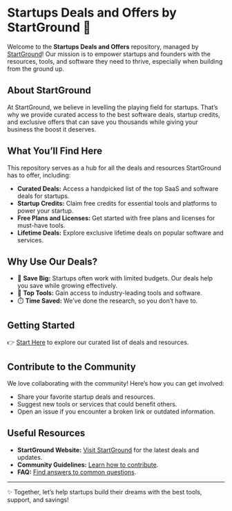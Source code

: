 # Startups Deals and Offers by StartGround 🚀  

Welcome to the **Startups Deals and Offers** repository, managed by [StartGround](https://www.startground.com)! Our mission is to empower startups and founders with the resources, tools, and software they need to thrive, especially when building from the ground up.  

## About StartGround  
At StartGround, we believe in levelling the playing field for startups. That’s why we provide curated access to the best software deals, startup credits, and exclusive offers that can save you thousands while giving your business the boost it deserves.  

## What You’ll Find Here  
This repository serves as a hub for all the deals and resources StartGround has to offer, including:  

- **Curated Deals:** Access a handpicked list of the top SaaS and software deals for startups.  
- **Startup Credits:** Claim free credits for essential tools and platforms to power your startup.  
- **Free Plans and Licenses:** Get started with free plans and licenses for must-have tools.  
- **Lifetime Deals:** Explore exclusive lifetime deals on popular software and services.  

## Why Use Our Deals?  
- 🌟 **Save Big:** Startups often work with limited budgets. Our deals help you save while growing effectively.  
- 🔧 **Top Tools:** Gain access to industry-leading tools and software.  
- ⏱️ **Time Saved:** We’ve done the research, so you don’t have to.  

## Getting Started  
👉 [Start Here](#) to explore our curated list of deals and resources.  

## Contribute to the Community  
We love collaborating with the community! Here’s how you can get involved:  
- Share your favorite startup deals and resources.  
- Suggest new tools or services that could benefit others.  
- Open an issue if you encounter a broken link or outdated information.  

## Useful Resources  
- **StartGround Website:** [Visit StartGround](https://www.startground.com) for the latest deals and updates.  
- **Community Guidelines:** [Learn how to contribute](CONTRIBUTING.md).  
- **FAQ:** [Find answers to common questions](FAQ.md).  

---

✨ Together, let’s help startups build their dreams with the best tools, support, and savings! 

